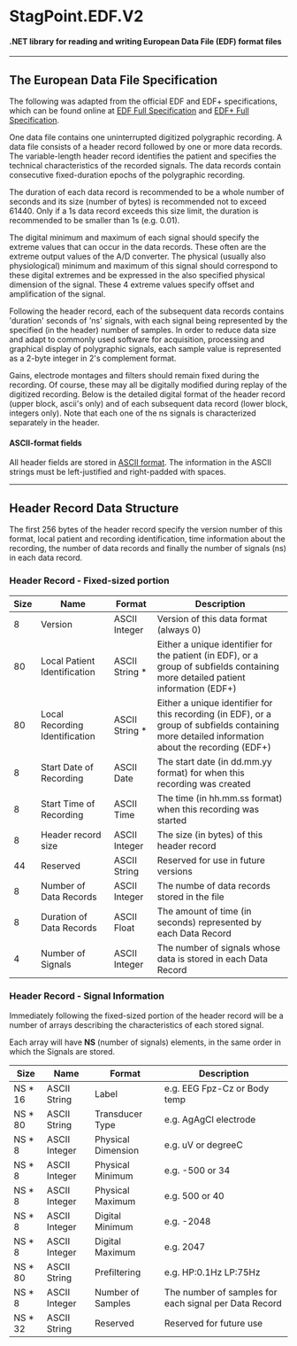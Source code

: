 # StagPoint.EDF.V2
#### .NET library for reading and writing European Data File (EDF) format files

---

## The European Data File Specification

The following was adapted from the official EDF and EDF+ specifications, which can be found online at [EDF Full Specification](https://www.edfplus.info/specs/edf.html) and [EDF+ Full Specification](https://www.edfplus.info/specs/edfplus.html).

One data file contains one uninterrupted digitized polygraphic recording. A data file consists of a header record followed by one or more data records. The variable-length header record identifies the patient and specifies the technical characteristics of the recorded signals. The data records contain consecutive fixed-duration epochs of the polygraphic recording.

The duration of each data record is recommended to be a whole number of seconds and its size (number of bytes) is recommended not to exceed 61440. Only if a 1s data record exceeds this size limit, the duration is recommended to be smaller than 1s (e.g. 0.01).

The digital minimum and maximum of each signal should specify the extreme values that can occur in the data records. These often are the extreme output values of the A/D converter. The physical (usually also physiological) minimum and maximum of this signal should correspond to these digital extremes and be expressed in the also specified physical dimension of the signal. These 4 extreme values specify offset and amplification of the signal.

Following the header record, each of the subsequent data records contains 'duration' seconds of 'ns' signals, with each signal being represented by the specified (in the header) number of samples. In order to reduce data size and adapt to commonly used software for acquisition, processing and graphical display of polygraphic signals, each sample value is represented as a 2-byte integer in 2's complement format. 

Gains, electrode montages and filters should remain fixed during the recording. Of course, these may all be digitally modified during replay of the digitized recording.
Below is the detailed digital format of the header record (upper block, ascii's only) and of each subsequent data record (lower block, integers only). Note that each one of the ns signals is characterized separately in the header.

#### ASCII-format fields

All header fields are stored in [ASCII format](https://en.wikipedia.org/wiki/ASCII). The information in the ASCII strings must be left-justified and right-padded with spaces.

---

## Header Record Data Structure

The first 256 bytes of the header record specify the version number of this format, local patient and recording identification, time information about the recording, the number of data records and finally the number of signals (ns) in each data record. 

### Header Record - Fixed-sized portion

| Size | Name                           | Format         | Description                                                                                                                                      |
|------|--------------------------------|----------------|--------------------------------------------------------------------------------------------------------------------------------------------------|
| 8    | Version                        | ASCII Integer  | Version of this data format (always 0)                                                                                                           |
| 80   | Local Patient Identification   | ASCII String * | Either a unique identifier for the patient (in EDF), or a group of subfields containing more detailed patient information (EDF+)                 |
| 80   | Local Recording Identification | ASCII String * | Either a unique identifier for this recording (in EDF), or a group of subfields containing more detailed information about the recording (EDF+)  |
| 8    | Start Date of Recording        | ASCII Date     | The start date (in dd.mm.yy format) for when this recording was created                                                                          |
| 8    | Start Time of Recording        | ASCII Time     | The time (in hh.mm.ss format) when this recording was started                                                                                    |
| 8    | Header record size             | ASCII Integer  | The size (in bytes) of this header record                                                                                                        |
| 44   | Reserved                       | ASCII String   | Reserved for use in future versions                                                                                                              |
| 8    | Number of Data Records         | ASCII Integer  | The numbe of data records stored in the file                                                                                                     |
| 8    | Duration of Data Records       | ASCII Float    | The amount of time (in seconds) represented by each Data Record                                                                                  |
| 4    | Number of Signals              | ASCII Integer  | The number of signals whose data is stored in each Data Record                                                                                   |

### Header Record - Signal Information
Immediately following the fixed-sized portion of the header record will be a number of arrays describing the characteristics of each stored signal.

Each array will have **NS** (number of signals) elements, in the same order in which the Signals are stored. 

| Size    | Name          | Format             | Description                                           |
|---------|---------------|--------------------|-------------------------------------------------------|
| NS * 16 | ASCII String  | Label              | e.g. EEG Fpz-Cz or Body temp                          |
| NS * 80 | ASCII String  | Transducer Type    | e.g. AgAgCl electrode                                 |
| NS * 8  | ASCII Integer | Physical Dimension | e.g. uV or degreeC                                    |
| NS * 8  | ASCII Integer | Physical Minimum   | e.g. -500 or 34                                       |
| NS * 8  | ASCII Integer | Physical Maximum   | e.g. 500 or 40                                        |
| NS * 8  | ASCII Integer | Digital Minimum    | e.g. -2048                                            |
| NS * 8  | ASCII Integer | Digital Maximum    | e.g. 2047                                             |
| NS * 80 | ASCII String  | Prefiltering       | e.g. HP:0.1Hz LP:75Hz                                 |
| NS * 8  | ASCII Integer | Number of Samples  | The number of samples for each signal per Data Record |
| NS * 32 | ASCII String  | Reserved           | Reserved for future use                               |


